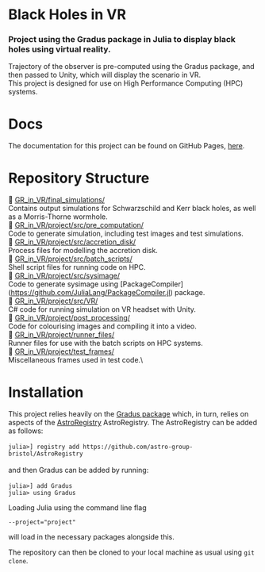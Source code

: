 # Black Holes in VR

###  Project using the Gradus package in Julia to display black holes using virtual reality. 

Trajectory of the observer is pre-computed using the Gradus package, and then passed to Unity, which will display the scenario in VR. \
This project is designed for use on High Performance Computing (HPC) systems.

# Docs

The documentation for this project can be found on GitHub Pages, [here](https://raichkel.github.io/GR_in_VR/).


# Repository Structure

💫 [GR_in_VR/final_simulations/](https://github.com/raichkel/GR_in_VR/tree/main/final_simulations) \
    Contains output simulations for Schwarzschild and Kerr black holes, as well as a Morris-Thorne wormhole. \
💫 [GR_in_VR/project/src/pre_computation/](https://github.com/raichkel/GR_in_VR/tree/main/project/src/pre_computation) \
    Code to generate simulation, including test images and test simulations. \
💫 [GR_in_VR/project/src/accretion_disk/](https://github.com/raichkel/GR_in_VR/tree/main/project/src/accretion_disk) \
    Process files for modelling the accretion disk. \
💫 [GR_in_VR/project/src/batch_scripts/](https://github.com/raichkel/GR_in_VR/tree/main/project/src/batch_scripts) \
    Shell script files for running code on HPC. \
💫 [GR_in_VR/project/src/sysimage/](https://github.com/raichkel/GR_in_VR/tree/main/project/src/sysimage) \
    Code to generate sysimage using [PackageCompiler] (https://github.com/JuliaLang/PackageCompiler.jl) package. \
💫 [GR_in_VR/project/src/VR/](https://github.com/raichkel/GR_in_VR/tree/main/project/src/VR) \
    C# code for running simulation on VR headset with Unity. \
💫 [GR_in_VR/project/post_processing/](https://github.com/raichkel/GR_in_VR/tree/main/project/post_processing) \
    Code for colourising images and compiling it into a video. \
💫 [GR_in_VR/project/runner_files/](https://github.com/raichkel/GR_in_VR/tree/main/project/runner_files) \
    Runner files for use with the batch scripts on HPC systems. \
💫 [GR_in_VR/project/test_frames/](https://github.com/raichkel/GR_in_VR/tree/main/project/test_frames) \
    Miscellaneous frames used in test code.\
  
  
# Installation 
This project relies heavily on the [Gradus package](https://github.com/astro-group-bristol/Gradus.jl) which, in turn, relies on aspects of the [AstroRegistry](https://github.com/astro-group-bristol/AstroRegistry) AstroRegistry. The AstroRegistry can be added as follows:\
\
 `julia>] registry add https://github.com/astro-group-bristol/AstroRegistry`\
 \
 and then Gradus can be added by running:\
 \
 `julia>] add Gradus`\
`julia> using Gradus`

Loading Julia using the command line flag 

`--project="project"`

will load in the necessary packages alongside this.

The repository can then be cloned to your local machine as usual using `git clone`.

